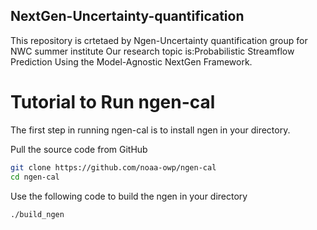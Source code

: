 ## NextGen-Uncertainty-quantification
This repository is crtetaed by Ngen-Uncertainty quantification group for NWC summer institute Our research topic is:Probabilistic Streamflow Prediction Using the Model-Agnostic NextGen Framework.


# Tutorial to Run ngen-cal

The first step in running ngen-cal is to install ngen in your directory.

Pull the source code from GitHub
```sh
git clone https://github.com/noaa-owp/ngen-cal
cd ngen-cal
```
Use the following code to build the ngen in your directory
```sh
./build_ngen
```
